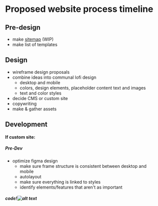 # Proposed website process timeline
## Pre-design
- make [sitemap](https://github.com/Dirty-Napkin/Dirty-Napkin/blob/main/docs/sitemap.md) (WIP)
- make list of templates
## Design
- wireframe design proposals
- combine ideas into communal lofi design
    - desktop and mobile
    - colors, design elements, placeholder content text and images
    - text and color styles
- decide CMS or custom site
- copywriting
- make & gather assets
## Development
#### If custom site:
##### Pre-Dev
- optimize figma design
    - make sure frame structure is consistent between desktop and mobile
    - autolayout
    - make sure everything is linked to styles
    - identify elements/features that aren't as important
##### code!![alt text](image.png)
